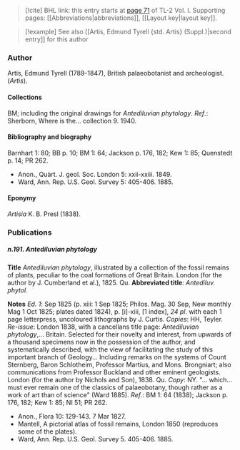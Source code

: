> [!cite] BHL link: this entry starts at [page 71](https://www.biodiversitylibrary.org/item/103414#page/119/mode/1up) of TL-2 Vol. I.
> Supporting pages: [[Abbreviations|abbreviations]], [[Layout key|layout key]].

> [!example] See also [[Artis, Edmund Tyrell {std. Artis} (Suppl.)|second entry]] for this author

### Author

Artis, Edmund Tyrell (1789-1847), British palaeobotanist and archeologist. (*Artis*).

#### Collections

BM; including the original drawings for *Antediluvian phytology*.
*Ref*.: Sherborn, Where is the... collection 9. 1940.

#### Bibliography and biography

Barnhart 1: 80; BB p. 10; BM 1: 64; Jackson p. 176, 182; Kew 1: 85; Quenstedt p. 14; PR 262.
- Anon., Quàrt. J. geol. Soc. London 5: xxii-xxiii. 1849.
- Ward, Ann. Rep. U.S. Geol. Survey 5: 405-406. 1885.

#### Eponymy

*Artisia* K. B. Presl (1838).

### Publications

##### n.191. Antediluvian phytology

**Title**
*Antediluvian phytology*, illustrated by a collection of the fossil remains of plants, peculiar to the coal formations of Great Britain. London (for the author by J. Cumberland et al.), 1825. Qu.
**Abbreviated title**: *Antediluv. phytol.*

**Notes**
*Ed. 1*: Sep 1825 (p. xiii: 1 Sep 1825; Philos. Mag. 30 Sep, New monthly Mag 1 Oct 1825; plates dated 1824), p. \[i\]-xiii, \[1 index\], *24 pl*. with each 1 page letterpress, uncoloured lithographs by J. Curtis. *Copies*: HH, Teyler.
*Re-issue*: London 1838, with a cancellans title page: *Antediluvian phytology*,... Britain. Selected for their novelty and interest, from upwards of a thousand specimens now in the possession of the author, and systematically described, with the view of facilitating the study of this important branch of Geology... Including remarks on the systems of Count Sternberg, Baron Schlotheim, Professor Martius, and Mons. Brongniart; also communications from Professor Buckland and other eminent geologists. London (for the author by Nichols and Son), 1838. Qu. *Copy*: NY. "... which... must ever remain one of the classics of palaeobotany, though rather as a work of art than of science" (Ward 1885).
*Ref*.: BM 1: 64 (1838); Jackson p. 176, 182; Kew 1: 85; NI 51; PR 262.
- Anon., Flora 10: 129-143. 7 Mar 1827.
- Mantell, A pictorial atlas of fossil remains, London 1850 (reproduces some of the plates).
- Ward, Ann. Rep. U.S. Geol. Survey 5. 405-406. 1885.

